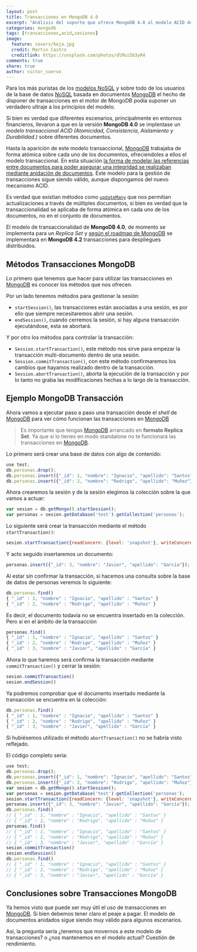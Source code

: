 ```yaml
---
layout: post
title: Transacciones en MongoDB 4.0
excerpt: "Análisis del soporte que ofrece MongoDB 4.0 al modelo ACID de transacciones sobre multi-documentos."
categories: mongodb
tags: [transacciones,acid,sesiones]
image:
  feature: covers/hoja.jpg
  credit: Martin Castro
  creditlink: https://unsplash.com/photos/dlMui5b3yR4
comments: true
share: true
author: victor_cuervo
---
```


Para los más puristas de los [modelos NoSQL][NoSQL] y sobre todo de los usuarios de la base de datos [NoSQL][NoSQL] basada en documentos [MongoDB][MongoDB] el hecho de disponer de transacciones en el motor de MongoDB podía suponer un verdadero ultraje a los principios del modelo.

Si bien es verdad que diferentes escenarios, principalmente en entornos financieros, llevaron a que en la versión **MongoDB 4.0** se implentase un *modelo transaccional ACID (Atomicidad, Consistencia, Aislamiento y Durabilidad.)* sobre diferentes documentos.

Hasta la aparición de este modelo transaccional, [MongoDB][MongoDB] trabajaba de forma atómica sobre cada uno de los documentos, ofreciendoles a ellos el modelo transaccional. En esta situación [la forma de modelar las referencias entre documentos para poder asegurar una integridad se realizaban mediante anidación de documentos][AnidacionMongoDB]. Este modelo para la gestión de transacciones sigue siendo válido, aunque dispongamos del nuevo mecanismo ACID.

Es verdad que existían métodos como [`updateMany`][UpdateMany] que nos permitian actualizaciones a través de múltiples documentos, si bien es verdad que la transaccionalidad se aplicaba de forma atómica en cada uno de los documentos, no en el conjunto de documentos.

El modelo de transaccionalidad de **MongoDB 4.0**, de momento se implementa para un *Replica Set* y [según el roadmap de MongoDB][RoadmapTransacciones] se implementará en **MongoDB 4.2** transacciones para despliegues distribuidos.

## Métodos Transacciones MongoDB

Lo primero que tenemos que hacer para utilizar las transacciones en [MongoDB][MongoDB] es conocer los métodos que nos ofrecen.

Por un lado tenemos métodos para gestionar la sesión:

* `startSession()`, las transacciones están asociadas a una sesión, es por ello que siempre necesitaremos abrir una sesión.
* `endSession()`, cuando cerremos la sesión, si hay alguna transacción ejecutándose, esta se abortará.

Y por otro los métodos para controlar la transacción:

* `Session.startTransaction()`, este método nos sirve para empezar la transacción multi-documento dentro de una sesión.
* `Session.commitTransaction()`, con este método confirmaremos los cambios que hayamos realizado dentro de la transacción.
* `Session.abortTransaction()`, aborta la ejecución de la transacción y por lo tanto no graba las modificaciones hechas a lo largo de la transacción.

## Ejemplo MongoDB Transacción
Ahora vamos a ejecutar paso a paso una transacción desde el *shell* de [MongoDB][MongoDB] para ver cómo funcionan las transacciones en [MongoDB][MongoDB]

> Es importante que tengas [MongoDB][MongoDB] arrancado en **formato Replica Set**. Ya que si lo tienes en modo standalone no te funcionará las transacciones en [MongoDB][MongoDB].

Lo primero será crear una base de datos con algo de contenido:

~~~javascript
use test;
db.personas.drop();
db.personas.insert({"_id": 1, "nombre": "Ignacio", "apellido": "Santos"});
db.personas.insert({"_id": 2, "nombre": "Rodrigo", "apellido": "Muñoz"});
~~~

Ahora crearemos la sesión y de la sesión elegimos la colección sobre la que vamos a actuar:

~~~javascript
var sesion = db.getMongo().startSession();
var personas = sesion.getDatabase('test').getCollection('personas');
~~~

Lo siguiente será crear la transacción mediante el método `startTransaction()`:

~~~javascript
sesion.startTransaction({readConcern: {level: 'snapshot'}, writeConcern: {w: 'majority'}});
~~~

Y acto seguido insertaremos un documento:

~~~javascript
personas.insert({"_id": 3, "nombre": "Javier", "apellido": "García"});
~~~

Al estar sin confirmar la transacción, si hacemos una consulta sobre la base de datos de personas veremos lo siguiente:

~~~javascript
db.personas.find()
{ "_id" : 1, "nombre" : "Ignacio", "apellido" : "Santos" }
{ "_id" : 2, "nombre" : "Rodrigo", "apellido" : "Muñoz" }
~~~

Es decir, el documento todavía no se encuentra insertado en la colección. Pero sí en el ámbito de la transacción

~~~javascript
personas.find()
{ "_id" : 1, "nombre" : "Ignacio", "apellido" : "Santos" }
{ "_id" : 2, "nombre" : "Rodrigo", "apellido" : "Muñoz" }
{ "_id" : 3, "nombre" : "Javier", "apellido" : "García" }
~~~

Ahora lo que haremos será confirma la transacción mediante `commitTransaction()` y cerrar la sesión:

~~~javascript
sesion.commitTransaction()
sesion.endSession()
~~~

Ya podremos comprobar que el documento insertado mediante la transacción se encuentra en la colección:

~~~javascript
db.personas.find()
{ "_id" : 1, "nombre" : "Ignacio", "apellido" : "Santos" }
{ "_id" : 2, "nombre" : "Rodrigo", "apellido" : "Muñoz" }
{ "_id" : 3, "nombre" : "Javier", "apellido" : "García" }
~~~

Si hubiésemos utilizado el método `abortTransaction()` no se habría visto reflejado.

El código completo sería:

~~~javascript
use test;
db.personas.drop();
db.personas.insert({"_id": 1, "nombre": "Ignacio", "apellido": "Santos"});
db.personas.insert({"_id": 2, "nombre": "Rodrigo", "apellido": "Muñoz"});
var sesion = db.getMongo().startSession();
var personas = sesion.getDatabase('test').getCollection('personas');
sesion.startTransaction({readConcern: {level: 'snapshot'}, writeConcern: {w: 'majority'}});
personas.insert({"_id": 3, "nombre": "Javier", "apellido": "García"});
db.personas.find()
// { "_id" : 1, "nombre" : "Ignacio", "apellido" : "Santos" }
// { "_id" : 2, "nombre" : "Rodrigo", "apellido" : "Muñoz" }
personas.find()
// { "_id" : 1, "nombre" : "Ignacio", "apellido" : "Santos" }
// { "_id" : 2, "nombre" : "Rodrigo", "apellido" : "Muñoz" }
// { "_id" : 3, "nombre" : "Javier", "apellido" : "García" }
sesion.commitTransaction()
sesion.endSession()
db.personas.find()
// { "_id" : 1, "nombre" : "Ignacio", "apellido" : "Santos" }
// { "_id" : 2, "nombre" : "Rodrigo", "apellido" : "Muñoz" }
// { "_id" : 3, "nombre" : "Javier", "apellido" : "García" }
~~~

## Conclusiones sobre Transacciones MongoDB

Ya hemos visto que puede ser muy útil el uso de transacciones en [MongoDB][MongoDB]. Si bien debemos tener claro el peaje a pagar. El modelo de documentos anidados sigue siendo muy válido para algunos escenarios.

Así, la pregunta sería ¿tenemos que movernos a este modelo de transacciones? o ¿nos mantenemos en el modelo actual? Cuestión de rendimiento.


[NoSQL]: {{site.url}}/nosql/bd-nosql/
[MongoDB]:  {{site.url}}/mongodb/
[AnidacionMongoDB]: http://www.manualweb.net/mongodb/modelado-one-to-one-mongodb/
[UpdateMany]: https://docs.mongodb.com/manual/reference/method/db.collection.updateMany/
[RoadmapTransacciones]: https://www.mongodb.com/blog/post/multi-document-transactions
